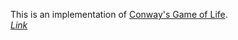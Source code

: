 This is an implementation of [Conway's Game of Life](https://en.wikipedia.org/wiki/Conway%27s_Game_of_Life).
<br>
[<i>Link</i>](https://garrettng.github.io/game-of-life/)
